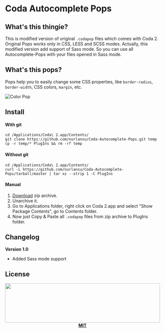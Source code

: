 # Coda Autocomplete Pops

## What's this thingie?

This is modified version of original `.codapop` files which comes with Coda 2. Original Pops works only in CSS, LESS and SCSS modes. Actually, this modified version add support of Sass mode. So you can use all Autocomplete-Pops with your files opened in Sass mode.

## What's this pops?

Pops help you to easily change some CSS properties, like `border-radius`, `border-width`, CSS colors, `margin`, etc.

![Color Pop][colorPop]

## Install

#### With git

```
cd /Applications/Coda\ 2.app/Contents/
git clone https://github.com/nurlansu/Coda-Autocomplete-Pops.git temp
cp -r temp/* PlugIns && rm -rf temp
```

#### Without git

```
cd /Applications/Coda\ 2.app/Contents/
curl -L https://github.com/nurlansu/Coda-Autocomplete-Pops/tarball/master | tar xz --strip 1 -C PlugIns
```

#### Manual

1. [Download][download] zip archive.
2. Unarchive it.
3. Go to Applications folder, right click on Coda 2.app and select "Show Package Contents", go to Contents folder.
4. Now just Copy & Paste all `.codapop` files from zip archive to PlugIns folder.

## Changelog

**Version 1.0**
- Added Sass mode support

## License

<p align="center">
  <a href="./LICENSE"><img src="https://i.nurlan.co/i/logo.svg" width="100%" height="128"></a>
  <a href="./LICENSE"><strong>MIT</strong></a>
</p>



[colorPop]: http://i.imgur.com/yk9mZIA.png
[download]: https://github.com/nurlansu/Coda-Autocomplete-Pops/archive/master.zip
